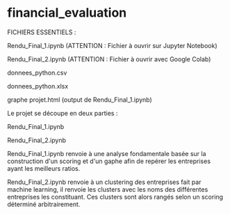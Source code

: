 # financial_evaluation

FICHIERS ESSENTIELS :

Rendu_Final_1.ipynb (ATTENTION : Fichier à ouvrir sur Jupyter Notebook)

Rendu_Final_2.ipynb (ATTENTION : Fichier à ouvrir avec Google Colab)

donnees_python.csv

donnees_python.xlsx

graphe projet.html (output de Rendu_Final_1.ipynb)

Le projet se découpe en deux parties :

Rendu_Final_1.ipynb

Rendu_Final_2.ipynb

Rendu_Final_1.ipynb renvoie à une analyse fondamentale basée sur la construction d'un scoring et d'un gaphe afin de repérer les entreprises ayant les meilleurs ratios.

Rendu_Final_2.ipynb renvoie à un clustering des entreprises fait par machine learning, il renvoie les clusters avec les noms des différentes entreprises les constituant.
Ces clusters sont alors rangés selon un scoring déterminé arbitrairement.


